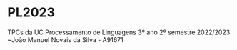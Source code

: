 # PL2023

TPCs da UC Processamento de Linguagens 3º ano 2º semestre 2022/2023
  ~João Manuel Novais da Silva - A91671
